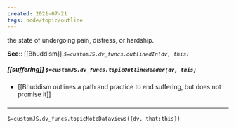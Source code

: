 ```yaml
---
created: 2021-07-21
tags: node/topic/outline
---
```


the state of undergoing pain, distress, or hardship.

**See**:: [[Bhuddism]]
*`$=customJS.dv_funcs.outlinedIn(dv, this)`*

##### [[suffering]] `$=customJS.dv_funcs.topicOutlineHeader(dv, this)`
- [[Bhuddism outlines a path and practice to end suffering, but does not promise it]]

### <hr class="dataviews"/>

`$=customJS.dv_funcs.topicNoteDataviews({dv, that:this})`
